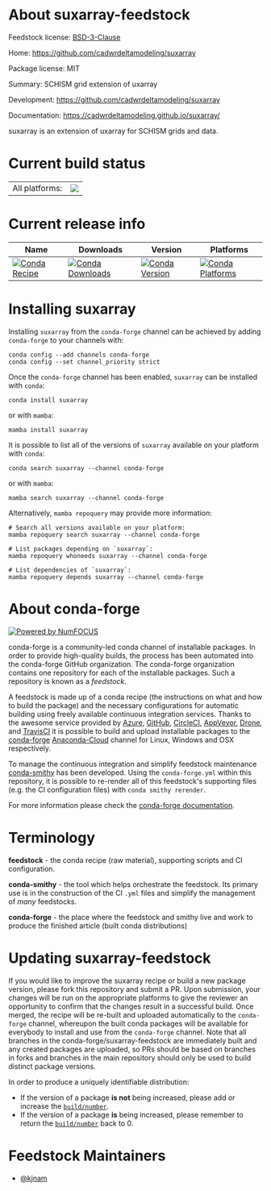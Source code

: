 About suxarray-feedstock
========================

Feedstock license: [BSD-3-Clause](https://github.com/conda-forge/suxarray-feedstock/blob/main/LICENSE.txt)

Home: https://github.com/cadwrdeltamodeling/suxarray

Package license: MIT

Summary: SCHISM grid extension of uxarray

Development: https://github.com/cadwrdeltamodeling/suxarray

Documentation: https://cadwrdeltamodeling.github.io/suxarray/

suxarray is an extension of uxarray for SCHISM grids and data.


Current build status
====================


<table><tr><td>All platforms:</td>
    <td>
      <a href="https://dev.azure.com/conda-forge/feedstock-builds/_build/latest?definitionId=19489&branchName=main">
        <img src="https://dev.azure.com/conda-forge/feedstock-builds/_apis/build/status/suxarray-feedstock?branchName=main">
      </a>
    </td>
  </tr>
</table>

Current release info
====================

| Name | Downloads | Version | Platforms |
| --- | --- | --- | --- |
| [![Conda Recipe](https://img.shields.io/badge/recipe-suxarray-green.svg)](https://anaconda.org/conda-forge/suxarray) | [![Conda Downloads](https://img.shields.io/conda/dn/conda-forge/suxarray.svg)](https://anaconda.org/conda-forge/suxarray) | [![Conda Version](https://img.shields.io/conda/vn/conda-forge/suxarray.svg)](https://anaconda.org/conda-forge/suxarray) | [![Conda Platforms](https://img.shields.io/conda/pn/conda-forge/suxarray.svg)](https://anaconda.org/conda-forge/suxarray) |

Installing suxarray
===================

Installing `suxarray` from the `conda-forge` channel can be achieved by adding `conda-forge` to your channels with:

```
conda config --add channels conda-forge
conda config --set channel_priority strict
```

Once the `conda-forge` channel has been enabled, `suxarray` can be installed with `conda`:

```
conda install suxarray
```

or with `mamba`:

```
mamba install suxarray
```

It is possible to list all of the versions of `suxarray` available on your platform with `conda`:

```
conda search suxarray --channel conda-forge
```

or with `mamba`:

```
mamba search suxarray --channel conda-forge
```

Alternatively, `mamba repoquery` may provide more information:

```
# Search all versions available on your platform:
mamba repoquery search suxarray --channel conda-forge

# List packages depending on `suxarray`:
mamba repoquery whoneeds suxarray --channel conda-forge

# List dependencies of `suxarray`:
mamba repoquery depends suxarray --channel conda-forge
```


About conda-forge
=================

[![Powered by
NumFOCUS](https://img.shields.io/badge/powered%20by-NumFOCUS-orange.svg?style=flat&colorA=E1523D&colorB=007D8A)](https://numfocus.org)

conda-forge is a community-led conda channel of installable packages.
In order to provide high-quality builds, the process has been automated into the
conda-forge GitHub organization. The conda-forge organization contains one repository
for each of the installable packages. Such a repository is known as a *feedstock*.

A feedstock is made up of a conda recipe (the instructions on what and how to build
the package) and the necessary configurations for automatic building using freely
available continuous integration services. Thanks to the awesome service provided by
[Azure](https://azure.microsoft.com/en-us/services/devops/), [GitHub](https://github.com/),
[CircleCI](https://circleci.com/), [AppVeyor](https://www.appveyor.com/),
[Drone](https://cloud.drone.io/welcome), and [TravisCI](https://travis-ci.com/)
it is possible to build and upload installable packages to the
[conda-forge](https://anaconda.org/conda-forge) [Anaconda-Cloud](https://anaconda.org/)
channel for Linux, Windows and OSX respectively.

To manage the continuous integration and simplify feedstock maintenance
[conda-smithy](https://github.com/conda-forge/conda-smithy) has been developed.
Using the ``conda-forge.yml`` within this repository, it is possible to re-render all of
this feedstock's supporting files (e.g. the CI configuration files) with ``conda smithy rerender``.

For more information please check the [conda-forge documentation](https://conda-forge.org/docs/).

Terminology
===========

**feedstock** - the conda recipe (raw material), supporting scripts and CI configuration.

**conda-smithy** - the tool which helps orchestrate the feedstock.
                   Its primary use is in the construction of the CI ``.yml`` files
                   and simplify the management of *many* feedstocks.

**conda-forge** - the place where the feedstock and smithy live and work to
                  produce the finished article (built conda distributions)


Updating suxarray-feedstock
===========================

If you would like to improve the suxarray recipe or build a new
package version, please fork this repository and submit a PR. Upon submission,
your changes will be run on the appropriate platforms to give the reviewer an
opportunity to confirm that the changes result in a successful build. Once
merged, the recipe will be re-built and uploaded automatically to the
`conda-forge` channel, whereupon the built conda packages will be available for
everybody to install and use from the `conda-forge` channel.
Note that all branches in the conda-forge/suxarray-feedstock are
immediately built and any created packages are uploaded, so PRs should be based
on branches in forks and branches in the main repository should only be used to
build distinct package versions.

In order to produce a uniquely identifiable distribution:
 * If the version of a package **is not** being increased, please add or increase
   the [``build/number``](https://docs.conda.io/projects/conda-build/en/latest/resources/define-metadata.html#build-number-and-string).
 * If the version of a package **is** being increased, please remember to return
   the [``build/number``](https://docs.conda.io/projects/conda-build/en/latest/resources/define-metadata.html#build-number-and-string)
   back to 0.

Feedstock Maintainers
=====================

* [@kjnam](https://github.com/kjnam/)

